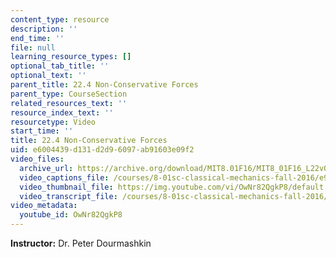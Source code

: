 ```yaml
---
content_type: resource
description: ''
end_time: ''
file: null
learning_resource_types: []
optional_tab_title: ''
optional_text: ''
parent_title: 22.4 Non-Conservative Forces
parent_type: CourseSection
related_resources_text: ''
resource_index_text: ''
resourcetype: Video
start_time: ''
title: 22.4 Non-Conservative Forces
uid: e6004439-d131-d2d9-6097-ab91603e09f2
video_files:
  archive_url: https://archive.org/download/MIT8.01F16/MIT8_01F16_L22v04_360p.mp4
  video_captions_file: /courses/8-01sc-classical-mechanics-fall-2016/e9583b5b175a58b8925c07a48e796ac5_OwNr82QgkP8.vtt
  video_thumbnail_file: https://img.youtube.com/vi/OwNr82QgkP8/default.jpg
  video_transcript_file: /courses/8-01sc-classical-mechanics-fall-2016/399d690630c4db9843283ae961c666dd_OwNr82QgkP8.pdf
video_metadata:
  youtube_id: OwNr82QgkP8
---
```


**Instructor:** Dr. Peter Dourmashkin